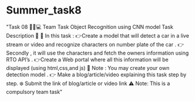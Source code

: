 # Summer_task8
"Task 08 👨🏻💻  Team Task   Object Recognition using CNN model  Task Description 📄  📌 In this task : 👉Create a model that will detect a car in a live stream or video and recognize characters on number plate of the car . 👉Secondly , it will use the characters and fetch the owners information using RTO API’s . 👉Create a Web portal where all this information will be displayed (using html,css,and js) 📌 Note : You may create your own detection model . 👉 Make a blog/article/video explaining this task step by step.  ❄️ Submit the link of blog/article or video link  ⚠️ Note: This is a compulsory team task"
